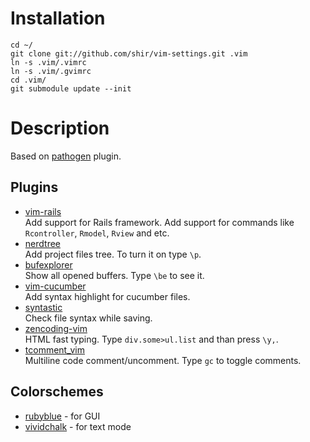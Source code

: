Installation
============
    cd ~/
    git clone git://github.com/shir/vim-settings.git .vim
    ln -s .vim/.vimrc
    ln -s .vim/.gvimrc
    cd .vim/
    git submodule update --init

Description
===========
Based on [pathogen](http://www.vim.org/scripts/script.php?script_id=2332) plugin.

Plugins
-------
* [vim-rails](http://github.com/tpope/vim-rails)<br />
  Add support for Rails framework. Add support for commands
  like `Rcontroller`, `Rmodel`, `Rview` and etc.
* [nerdtree](http://github.com/scrooloose/nerdtree)<br />
  Add project files tree. To turn it on type `\p`.
* [bufexplorer](http://www.vim.org/scripts/script.php?script_id=42)<br />
  Show all opened buffers. Type `\be` to see it.
* [vim-cucumber](http://github.com/tpope/vim-cucumber)<br />
  Add syntax highlight for cucumber files.
* [syntastic](http://github.com/scrooloose/syntastic)<br />
  Check file syntax while saving.
* [zencoding-vim](http://github.com/mattn/zencoding-vim)<br />
  HTML fast typing. Type `div.some>ul.list` and than press `\y,`.
* [tcomment_vim](http://github.com/tomtom/tcomment_vim)<br />
  Multiline code comment/uncomment. Type `gc` to toggle comments.

Colorschemes
------------
* [rubyblue](http://github.com/jlong/rubyblue) - for GUI
* [vividchalk](http://github.com/tpope/vim-vividchalk) - for text mode

